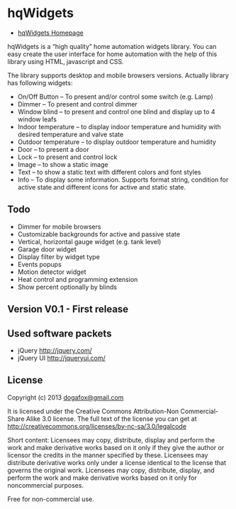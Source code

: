 hqWidgets
=========

* [hqWidgets Homepage](http://github.com/GermanBluefox/hqWidgets) 

hqWidgets is a “high quality” home automation widgets library.
You can easy create the user interface for home automation with 
the help of this library using HTML, javascript and CSS.

The library supports desktop and mobile browsers versions.
Actually library has following widgets:
- On/Off Button – To present and/or control some switch (e.g. Lamp)
- Dimmer – To present and control dimmer
- Window blind – to present and control one blind and display up to 4 window leafs
- Indoor temperature – to display indoor temperature and humidity with desired temperature and valve state
- Outdoor temperature – to display outdoor temperature and humidity
- Door – to present a door
- Lock – to present and control lock
- Image – to show a static image
- Text – to show a static text with different colors and font styles
- Info – To display some information. Supports format string, condition for active state and different icons for active and static state.


## Todo
- Dimmer for mobile browsers 
- Customizable backgrounds for active and passive state
- Vertical, horizontal gauge widget (e.g. tank level)
- Garage door widget
- Display filter by widget type
- Events popups
- Motion detector widget
- Heat control and programming extension
- Show percent optionally by blinds

## Version V0.1 - First release

## Used software packets
* jQuery http://jquery.com/
* jQuery UI http://jqueryui.com/
 
## License
Copyright (c) 2013 dogafox@gmail.com
 
It is licensed under the Creative Commons Attribution-Non Commercial-Share Alike 3.0 license.
The full text of the license you can get at http://creativecommons.org/licenses/by-nc-sa/3.0/legalcode
 
Short content:
Licensees may copy, distribute, display and perform the work and make derivative works based on it only if they give the author or licensor the credits in the manner specified by these.
Licensees may distribute derivative works only under a license identical to the license that governs the original work.
Licensees may copy, distribute, display, and perform the work and make derivative works based on it only for noncommercial purposes.
 
Free for non-commercial use. 
 
